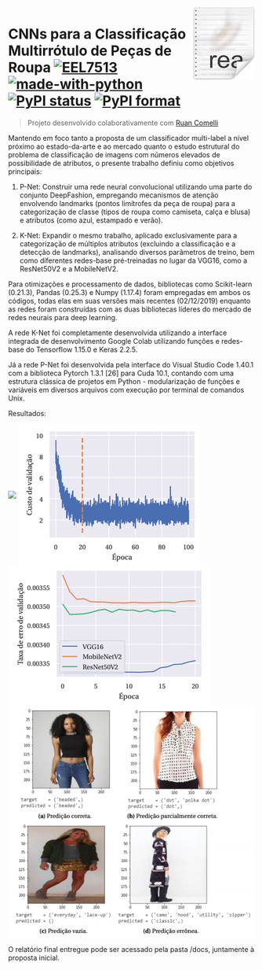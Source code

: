 <img src="img/icon.png" align="right" />

# CNNs  para a Classificação Multirrótulo de Peças de Roupa [![EEL7513](https://cdn.rawgit.com/sindresorhus/awesome/d7305f38d29fed78fa85652e3a63e154dd8e8829/media/badge.svg)](https://geltro.ufsc.br/files/2016/07/EEL7514-T%C3%B3pico-Avan%C3%A7ado-em-Processamento-de-Sinais.pdf) [![made-with-python](https://img.shields.io/badge/Made%20with-Python-1f425f.svg)](https://www.python.org/) [![PyPI status](https://img.shields.io/pypi/status/ansicolortags.svg)](https://defend.wikileaks.org/donate/) [![PyPI format](https://img.shields.io/pypi/format/ansicolortags.svg)](https://drive.google.com/drive/folders/1U__8deYCj6fFf4255wSSm4RKl7oYQslK)



> Projeto desenvolvido colaborativamente com [Ruan Comelli](https://github.com/ruancomelli)


Mantendo em foco tanto a proposta de um classificador multi-label a nível próximo
ao estado-da-arte e ao mercado quanto o estudo estrutural do problema de classificação de
imagens com números elevados de possibilidade de atributos, o presente trabalho definiu
como objetivos principais:

1. P-Net: Construir uma rede neural convolucional utilizando uma parte do conjunto DeepFashion, empregando
mecanismos de atenção envolvendo landmarks (pontos limítrofes da peça de roupa)
para a categorização de classe (tipos de roupa como camiseta, calça e blusa) e atributos
(como azul, estampado e verão). 


2. K-Net: Expandir o mesmo trabalho, aplicado exclusivamente para a categorização de múltiplos atributos (excluindo a classificação e a detecção de landmarks), analisando diversos parâmetros de treino, bem como diferentes redes-base pré-treinadas no lugar da
VGG16, como a ResNet50V2 e a MobileNetV2.


Para otimizações e processamento de dados, bibliotecas como Scikit-learn (0.21.3),
Pandas (0.25.3) e Numpy (1.17.4) foram empregadas em ambos os códigos, todas elas em
suas versões mais recentes (02/12/2019) enquanto as redes foram construídas com as duas
bibliotecas líderes do mercado de redes neurais para deep learning.

A rede K-Net foi completamente desenvolvida utilizando a interface integrada
de desenvolvimento Google Colab utilizando funções e redes-base do Tensorflow 1.15.0 e
Keras 2.2.5.

Já a rede P-Net foi desenvolvida pela interface do Visual Studio Code 1.40.1 com a
biblioteca Pytorch 1.3.1 [26] para Cuda 10.1, contando com uma estrutura clássica de projetos
em Python - modularização de funções e variáveis em diversos arquivos com execução por
terminal de comandos Unix.

Resultados:

<img src="photos/errate.png" align="center" />
<img src="img/epochs.png" align="center" />
<img src="img/nets.png" align="center" />
<img src="img/predict.png" align="center" />

O relatório final entregue pode ser acessado pela pasta /docs, juntamente à proposta inicial.